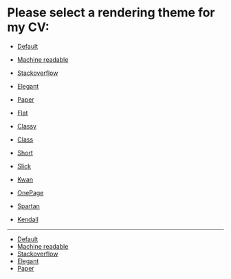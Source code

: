 # Please select a rendering theme for my CV:

* [Default](http://resume.gordonrudman.com)
* [Machine readable](machineReadableResume.html)

* [Stackoverflow](http://resume.gordonrudman.com?theme=stackoverflow)
* [Elegant](http://resume.gordonrudman.com?theme=Elegant)
* [Paper](http://resume.gordonrudman.com?theme=Paper)
* [Flat](http://resume.gordonrudman.com?theme=Flat)
* [Classy](http://resume.gordonrudman.com?theme=Classy)
* [Class](http://resume.gordonrudman.com?theme=Class)
* [Short](http://resume.gordonrudman.com?theme=Short)
* [Slick](http://resume.gordonrudman.com?theme=Slick)
* [Kwan](http://resume.gordonrudman.com?theme=Kwan)
* [OnePage](http://resume.gordonrudman.com?theme=OnePage)
* [Spartan](http://resume.gordonrudman.com?theme=Spartan)
* [Kendall](http://resume.gordonrudman.com?theme=Kendall) 

<hr/>

* <a href="http://resume.gordonrudman.com" target="_blank">Default</a>
* <a href="machineReadableResume.html" target="_blank">Machine readable</a>
* <a href="http://resume.gordonrudman.com?theme=stackoverflow" target="_blank">Stackoverflow</a>
* <a href="http://resume.gordonrudman.com?theme=elegant" target="_blank">Elegant</a>
* <a href="http://resume.gordonrudman.com?theme=Paper" target="_blank">Paper</a>
           
